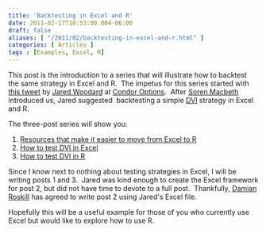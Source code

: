 ```yaml
---
title: 'Backtesting in Excel and R'
date: 2011-02-17T18:53:00.004-06:00
draft: false
aliases: [ "/2011/02/backtesting-in-excel-and-r.html" ]
categories: [ Articles ]
tags : [Examples, Excel, R]
---
```


This post is the introduction to a series that will illustrate how to backtest the same strategy in Excel and R.  The impetus for this series started with [this tweet](http://twitter.com/#%21/CondorOptions/status/27254925279) by [Jared Woodard](http://twitter.com/#%21/CondorOptions) at [Condor Options](http://www.condoroptions.com/).  After [Soren Macbeth](http://about.me/soren/bio) introduced us, Jared suggested  backtesting a simple [DVI](http://cssanalytics.wordpress.com/2010/07/29/dvi-and-spy-performance/) strategy in Excel and R.  
  
The three-post series will show you:  

1.  [Resources that make it easier to move from Excel to R](http://blog.fosstrading.com/2011/03/moving-from-excel-to-r.html)
2.  [How to test DVI in Excel](http://blog.fosstrading.com/2011/03/how-to-backtest-strategy-in-excel.html)
3.  [How to test DVI in R](http://blog.fosstrading.com/2011/03/how-to-backtest-strategy-in-r.html)

Since I know next to nothing about testing strategies in Excel, I will be writing posts 1 and 3.  Jared was kind enough to create the Excel framework for post 2, but did not have time to devote to a full post.  Thankfully, [Damian Roskill](http://etfprophet.com/author/skill-analytics/) has agreed to write post 2 using Jared's Excel file.  
  
Hopefully this will be a useful example for those of you who currently use Excel but would like to explore how to use R.
